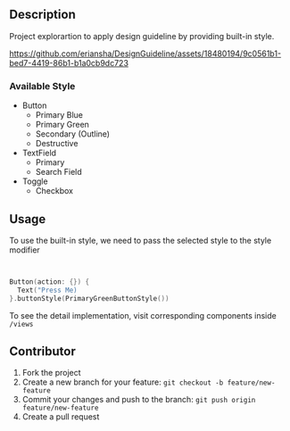 ## Description
Project explorartion to apply design guideline by providing built-in style.

https://github.com/eriansha/DesignGuideline/assets/18480194/9c0561b1-bed7-4419-86b1-b1a0cb9dc723

### Available Style
- Button
  - Primary Blue
  - Primary Green
  - Secondary (Outline)
  - Destructive
- TextField
  - Primary
  - Search Field 
- Toggle
  - Checkbox 

## Usage
To use the built-in style, we need to pass the selected style to the style modifier
```swift


Button(action: {}) {
  Text("Press Me)
}.buttonStyle(PrimaryGreenButtonStyle())
```

To see the detail implementation, visit corresponding components inside `/views`

## Contributor
1. Fork the project
2. Create a new branch for your feature: `git checkout -b feature/new-feature`
3. Commit your changes and push to the branch: `git push origin feature/new-feature`
4. Create a pull request

